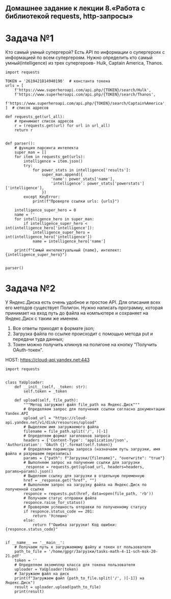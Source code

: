 ## Домашнее задание к лекции 8.«Работа с библиотекой requests, http-запросы»

# Задача №1

Кто самый умный супергерой?
Есть API по информации о супергероях с информацией по всем супергероям. Нужно определить кто самый умный(intelligence) из трех супергероев- Hulk, Captain America, Thanos.


```
import requests

TOKEN = '2619421814940190'  # константа токена
urls = [
    f'https://www.superheroapi.com/api.php/{TOKEN}/search/Hulk',
    f'https://www.superheroapi.com/api.php/{TOKEN}/search/Thanos',
    f'https://www.superheroapi.com/api.php/{TOKEN}/search/Captain%America',
]  # список адресов

def requests_get(url_all):
    # принимает список адресов
    r = (requests.get(url) for url in url_all)
    return r


def parser():
    # функция парсинга интелекта
    super_man = []
    for item in requests_get(urls):
        intelligence = item.json()
        try:
            for power_stats in intelligence['results']:
                super_man.append({
                    'name': power_stats['name'],
                    'intelligence': power_stats['powerstats']['intelligence'],
                })
        except KeyError:
            print(f"Проверте ссылки urls: {urls}")

    intelligence_super_hero = 0
    name = ''
    for intelligence_hero in super_man:
        if intelligence_super_hero < int(intelligence_hero['intelligence']):
            intelligence_super_hero = int(intelligence_hero['intelligence'])
            name = intelligence_hero['name']

    print(f"Самый интелектуальный {name}, интелект: {intelligence_super_hero}")


parser()
```


# Задача №2

У Яндекс.Диска есть очень удобное и простое API. Для описания всех его методов существует Полигон. Нужно написать программу, которая принимает на вход путь до файла на компьютере и сохраняет на Яндекс.Диск с таким же именем.

1. Все ответы приходят в формате json;
2. Загрузка файла по ссылке происходит с помощью метода put и передачи туда данных;
3. Токен можно получить кликнув на полигоне на кнопку "Получить OAuth-токен".

HOST: https://cloud-api.yandex.net:443

```
import requests


class YaUploader:
    def __init__(self, _token: str):
        self.token = _token

    def upload(self, file_path):
        """Метод загружает файл file_path на Яндекс.Диск"""
        # Определяем запрос для получения ссылки согласно документации Yandex.API
        upload_url = "https://cloud-api.yandex.net/v1/disk/resources/upload"
        # Выделяем имя загружаемого файла
        filename = file_path.split('/', )[-1]
        # Определяем формат заголовков запроса
        headers = {'Content-Type': 'application/json', 'Authorization': 'OAuth {}'.format(self.token)}
        # Определяем параметры запроса (назначаем путь загрузки, имя файла и разрешаем перезапись)
        params = {"path": f"Загрузки/{filename}", "overwrite": "true"}
        # Выполняем запрос на получение ссылки для загрузки
        _response = requests.get(upload_url, headers=headers, params=params).json()
        # Выделяем ссылку для загрузки в отдельную переменную
        href = _response.get("href", "")
        # Выполняем запрос на загрузку файла на Яндекс.Диск по полученной ссылке
        responce = requests.put(href, data=open(file_path, 'rb'))
        # Получаем статус отправки файла
        responce.raise_for_status()
        # Проверяем успешность отправки по полученному статусу
        if responce.status_code == 201:
            return 'Успешно'
        else:
            return f"Ошибка загрузки! Код ошибки: {responce.status_code}"


if __name__ == '__main__':
    # Получаем путь к загружаемому файлу и токен от пользователя
    path_to_file = '/home/gpgr/Загрузки/tasks-math-4-11-sch-msk-20-21.pdf'
    token = ''
    # Определяем экземпляр класса для токена пользователя
    uploader = YaUploader(token)
    # Загружаем файл на диск
    print(f"Загружаем файл {path_to_file.split('/', )[-1]} на Яндекс.Диск")
    result = uploader.upload(path_to_file)
    print(result)
```